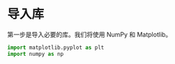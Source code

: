 # 导入库

第一步是导入必要的库。我们将使用 NumPy 和 Matplotlib。

```python
import matplotlib.pyplot as plt
import numpy as np
```
